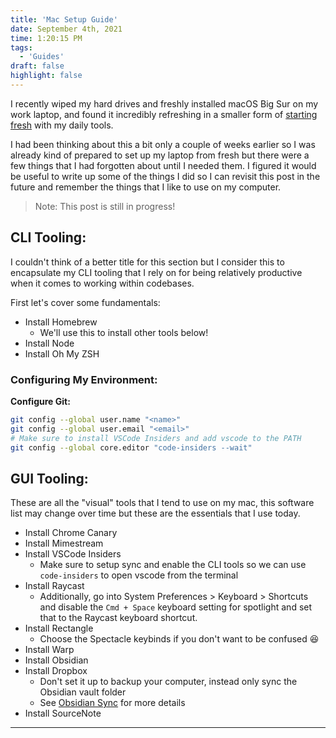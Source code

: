```yaml
---
title: 'Mac Setup Guide'
date: September 4th, 2021
time: 1:20:15 PM
tags:
  - 'Guides'
draft: false
highlight: false
---
```


I recently wiped my hard drives and freshly installed macOS Big Sur on my work
laptop, and found it incredibly refreshing in a smaller form of
[starting fresh](../august/start-fresh) with my daily tools.

I had been thinking about this a bit only a couple of weeks earlier so I was
already kind of prepared to set up my laptop from fresh but there were a few
things that I had forgotten about until I needed them. I figured it would be
useful to write up some of the things I did so I can revisit this post in the
future and remember the things that I like to use on my computer.

> Note: This post is still in progress!

## CLI Tooling:

I couldn't think of a better title for this section but I consider this to
encapsulate my CLI tooling that I rely on for being relatively productive when
it comes to working within codebases.

First let's cover some fundamentals:

- Install <ExternalLink href="https://brew.sh/">Homebrew</ExternalLink>
  - We'll use this to install other tools below!
- Install&nbsp;<ExternalLink href="https://nodejs.org/en/download/">Node</ExternalLink>
- Install <ExternalLink href="https://ohmyz.sh/">Oh My ZSH</ExternalLink>

### Configuring My Environment:

**Configure Git:**

```bash
git config --global user.name "<name>"
git config --global user.email "<email>"
# Make sure to install VSCode Insiders and add vscode to the PATH
git config --global core.editor "code-insiders --wait"
```

<!-- **Configure Shell:**

Create a `~/.aliases` file and add the following:

```bash

``` -->

## GUI Tooling:

These are all the "visual" tools that I tend to use on my mac, this software
list may change over time but these are the essentials that I use today.

- Install <ExternalLink href="https://www.google.com/chrome/canary/">Chrome
  Canary</ExternalLink>
- Install <ExternalLink href="https://mimestream.com/">Mimestream</ExternalLink>
- Install <ExternalLink href="https://code.visualstudio.com/insiders/">VSCode
  Insiders</ExternalLink>
  - Make sure to setup sync and enable the CLI tools so we can use
    `code-insiders` to open vscode from the terminal
- Install <ExternalLink href="https://www.raycast.com/">Raycast</ExternalLink>
  - Additionally, go into System Preferences > Keyboard > Shortcuts and disable
    the `Cmd + Space` keyboard setting for spotlight and set that to the Raycast
    keyboard shortcut.
- Install&nbsp;<ExternalLink href="https://rectangleapp.com/">Rectangle</ExternalLink>
  - Choose the Spectacle keybinds if you don't want to be confused 😆
- Install <ExternalLink href="https://www.warp.dev/">Warp</ExternalLink>
- Install <ExternalLink href="https://obsidian.md/">Obsidian</ExternalLink>
- Install <ExternalLink href="https://dropbox.com">Dropbox</ExternalLink>
  - Don't set it up to backup your computer, instead only sync the Obsidian
    vault folder
  - See [Obsidian Sync](../august/obsidian-sync) for more details
- Install&nbsp;<ExternalLink href="https://www.sourcenoteapp.com/">SourceNote</ExternalLink>

<Spacer />

---

<Spacer />
